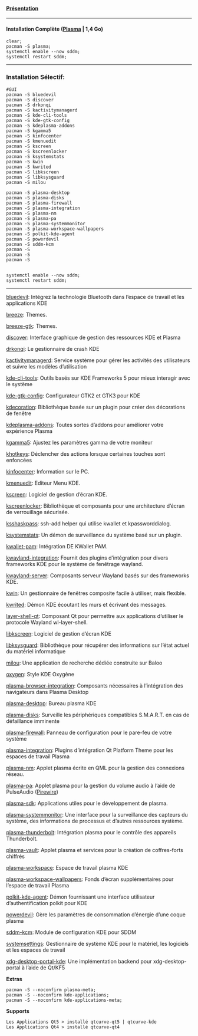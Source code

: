 #### [Présentation](https://kde.org/plasma-desktop/)

-------------------------------------------------------------------------------------------------------------------------------------
#### Installation Complète ([Plasma](https://wiki.archlinux.fr/KDE) | 1,4 Go) 
```
clear;
pacman -S plasma;
systemctl enable --now sddm;
systemctl restart sddm;
```
-------------------------------------------------------------------------------------------------------------------------------------
### Installation Sélectif:
```
#GUI
pacman -S bluedevil
pacman -S discover
pacman -S drkonqi
pacman -S kactivitymanagerd
pacman -S kde-cli-tools
pacman -S kde-gtk-config
pacman -S kdeplasma-addons
pacman -S kgamma5
pacman -S kinfocenter
pacman -S kmenuedit
pacman -S kscreen
pacman -S kscreenlocker
pacman -S ksystemstats
pacman -S kwin
pacman -S kwrited
pacman -S libkscreen
pacman -S libksysguard
pacman -S milou

pacman -S plasma-desktop
pacman -S plasma-disks
pacman -S plasma-firewall
pacman -S plasma-integration
pacman -S plasma-nm
pacman -S plasma-pa
pacman -S plasma-systemmonitor
pacman -S plasma-workspace-wallpapers
pacman -S polkit-kde-agent
pacman -S powerdevil
pacman -S sddm-kcm
pacman -S 
pacman -S 
pacman -S 


systemctl enable --now sddm;
systemctl restart sddm;
```

-------------------------------------------------------------------------------------------------------------------------------------


[bluedevil](https://archlinux.org/packages/extra/x86_64/bluedevil/): Intégrez la technologie Bluetooth dans l’espace de travail et les applications KDE

[breeze](https://archlinux.org/packages/kde-unstable/x86_64/breeze/): Themes.

[breeze-gtk](https://archlinux.org/packages/extra/any/breeze-gtk/): Themes.

[discover](https://archlinux.org/packages/extra/x86_64/discover/): Interface graphique de gestion des ressources KDE et Plasma

[drkonqi](https://archlinux.org/packages/extra/x86_64/drkonqi/): Le gestionnaire de crash KDE

[kactivitymanagerd](https://archlinux.org/packages/extra/x86_64/kactivitymanagerd/): Service système pour gérer les activités des utilisateurs et suivre les modèles d’utilisation

[kde-cli-tools](https://archlinux.org/packages/extra/x86_64/kde-cli-tools/): Outils basés sur KDE Frameworks 5 pour mieux interagir avec le système

[kde-gtk-config](https://archlinux.org/packages/extra/x86_64/kde-gtk-config/): Configurateur GTK2 et GTK3 pour KDE

[kdecoration](https://archlinux.org/packages/extra/x86_64/kdecoration/): Bibliothèque basée sur un plugin pour créer des décorations de fenêtre

[kdeplasma-addons](https://archlinux.org/packages/extra/x86_64/kdeplasma-addons/): Toutes sortes d’addons pour améliorer votre expérience Plasma

[kgamma5](https://archlinux.org/packages/extra/x86_64/kgamma5/): Ajustez les paramètres gamma de votre moniteur

[khotkeys](https://archlinux.org/packages/extra/x86_64/khotkeys/): Déclencher des actions lorsque certaines touches sont enfoncées

[kinfocenter](https://archlinux.org/packages/extra/x86_64/kinfocenter/): Information sur le PC.

[kmenuedit](https://archlinux.org/packages/extra/x86_64/kmenuedit/): Editeur Menu KDE.

[kscreen](https://archlinux.org/packages/extra/x86_64/kscreen/): Logiciel de gestion d’écran KDE.

[kscreenlocker](https://archlinux.org/packages/extra/x86_64/kscreenlocker/): Bibliothèque et composants pour une architecture d’écran de verrouillage sécurisée.

[ksshaskpass](https://archlinux.org/packages/extra/x86_64/ksshaskpass/): ssh-add helper qui utilise kwallet et kpassworddialog.

[ksystemstats](https://archlinux.org/packages/extra/x86_64/ksystemstats/): Un démon de surveillance du système basé sur un plugin.

[kwallet-pam](https://archlinux.org/packages/extra/x86_64/kwallet-pam/): Intégration DE KWallet PAM.

[kwayland-integration](https://archlinux.org/packages/extra/x86_64/kwayland-integration/): Fournit des plugins d’intégration pour divers frameworks KDE pour le système de fenêtrage wayland.

[kwayland-server](https://archlinux.org/packages/extra/x86_64/kwayland-server/): Composants serveur Wayland basés sur des frameworks KDE.

[kwin](https://archlinux.org/packages/extra/x86_64/kwin/): Un gestionnaire de fenêtres composite facile à utiliser, mais flexible.

[kwrited](https://archlinux.org/packages/extra/x86_64/kwrited/): Démon KDE écoutant les murs et écrivant des messages.


[layer-shell-qt](https://archlinux.org/packages/extra/x86_64/layer-shell-qt/): Composant Qt pour permettre aux applications d’utiliser le protocole Wayland wl-layer-shell.

[libkscreen](https://archlinux.org/packages/extra/x86_64/libkscreen/): Logiciel de gestion d’écran KDE

[libksysguard](https://archlinux.org/packages/extra/x86_64/libksysguard/): Bibliothèque pour récupérer des informations sur l’état actuel du matériel informatique

[milou](https://archlinux.org/packages/extra/x86_64/milou/): Une application de recherche dédiée construite sur Baloo

[oxygen](https://archlinux.org/packages/extra/x86_64/oxygen/): Style KDE Oxygène


[plasma-browser-integration](https://archlinux.org/packages/extra/x86_64/plasma-browser-integration/): Composants nécessaires à l’intégration des navigateurs dans Plasma Desktop

[plasma-desktop](https://archlinux.org/packages/extra/x86_64/plasma-desktop/): Bureau plasma KDE

[plasma-disks](https://archlinux.org/packages/extra/x86_64/plasma-disks/): Surveille les périphériques compatibles S.M.A.R.T. en cas de défaillance imminente

[plasma-firewall](https://archlinux.org/packages/extra/x86_64/plasma-firewall/): Panneau de configuration pour le pare-feu de votre système

[plasma-integration](https://archlinux.org/packages/extra/x86_64/plasma-integration/): Plugins d’intégration Qt Platform Theme pour les espaces de travail Plasma

[plasma-nm](https://archlinux.org/packages/extra/x86_64/plasma-nm/): Applet plasma écrite en QML pour la gestion des connexions réseau.

[plasma-pa](https://archlinux.org/packages/extra/x86_64/plasma-pa/): Applet plasma pour la gestion du volume audio à l’aide de PulseAudio ([Pirewire](https://www.reddit.com/r/kde/comments/nj8c97/plasma_audio_applet_for_pipewire/))

[plasma-sdk](https://archlinux.org/packages/extra/x86_64/plasma-sdk): Applications utiles pour le développement de plasma.

[plasma-systemmonitor](https://archlinux.org/packages/extra/x86_64/plasma-systemmonitor): Une interface pour la surveillance des capteurs du système, des informations de processus et d’autres ressources système.

[plasma-thunderbolt](https://archlinux.org/packages/extra/x86_64/plasma-thunderbolt): Intégration plasma pour le contrôle des appareils Thunderbolt.

[plasma-vault](https://archlinux.org/packages/extra/x86_64/plasma-vault): Applet plasma et services pour la création de coffres-forts chiffrés

[plasma-workspace](https://archlinux.org/packages/extra/x86_64/plasma-workspace): Espace de travail plasma KDE

[plasma-workspace-wallpapers](https://archlinux.org/packages/extra/x86_64/plasma-workspace-wallpapers): Fonds d’écran supplémentaires pour l’espace de travail Plasma

[polkit-kde-agent](https://archlinux.org/packages/extra/x86_64/polkit-kde-agent): Démon fournissant une interface utilisateur d’authentification polkit pour KDE

[powerdevil](https://archlinux.org/packages/extra/x86_64/powerdevil): Gère les paramètres de consommation d’énergie d’une coque plasma

[sddm-kcm](https://archlinux.org/packages/extra/x86_64/sddm-kcm): Module de configuration KDE pour SDDM

[systemsettings](https://archlinux.org/packages/extra/x86_64/systemsettings): Gestionnaire de système KDE pour le matériel, les logiciels et les espaces de travail

[xdg-desktop-portal-kde](https://archlinux.org/packages/extra/x86_64/xdg-desktop-portal-): Une implémentation backend pour xdg-desktop-portal à l’aide de Qt/KF5

**Extras**
```
pacman -S --noconfirm plasma-meta;
pacman -S --noconfirm kde-applications;
pacman -S --noconfirm kde-applications-meta;
```

**Supports**
```
Les Applications Qt5 > installé qtcurve-qt5 | qtcurve-kde 
Les Applications Qt4 > installé qtcurve-qt4
```
